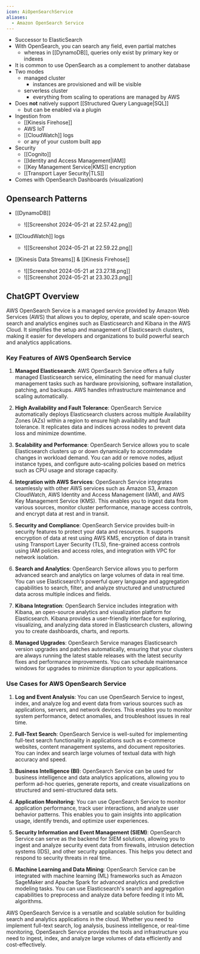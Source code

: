 ```yaml
---
icon: AiOpenSearchService
aliases:
  - Amazon OpenSearch Service
---
```

- Successor to ElasticSearch
- With OpenSearch, you can search any field, even partial matches
	- whereas in [[DynamoDB]], queries only exist by primary key or indexes
- It is common to use OpenSearch as a complement to another database
- Two modes
	- managed cluster
		- instances are provisioned and will be visible
	- serverless cluster
		- everything from scaling to operations are managed by AWS
- Does **not** natively support [[Structured Query Language|SQL]]
	- but can be enabled via a plugin
- Ingestion from
	-  [[Kinesis Firehose]] 
	- AWS IoT
	- [[CloudWatch]] logs
	- or any of your custom built app
- Security
	- [[Cognito]]
	- [[Identity and Access Management|IAM]]
	- [[Key Management Service|KMS]] encryption
	- [[Transport Layer Security|TLS]]
- Comes with OpenSearch Dashboards (visualization)

## Opensearch Patterns
- [[DynamoDB]]
	- ![[Screenshot 2024-05-21 at 22.57.42.png]]
	  
- [[CloudWatch]] logs
	- ![[Screenshot 2024-05-21 at 22.59.22.png]]

- [[Kinesis Data Streams]] & [[Kinesis Firehose]]
	- ![[Screenshot 2024-05-21 at 23.27.18.png]]
	- ![[Screenshot 2024-05-21 at 23.30.23.png]]

## ChatGPT Overview

AWS OpenSearch Service is a managed service provided by Amazon Web Services (AWS) that allows you to deploy, operate, and scale open-source search and analytics engines such as Elasticsearch and Kibana in the AWS Cloud. It simplifies the setup and management of Elasticsearch clusters, making it easier for developers and organizations to build powerful search and analytics applications.

### Key Features of AWS OpenSearch Service

1. **Managed Elasticsearch**: AWS OpenSearch Service offers a fully managed Elasticsearch service, eliminating the need for manual cluster management tasks such as hardware provisioning, software installation, patching, and backups. AWS handles infrastructure maintenance and scaling automatically.
    
2. **High Availability and Fault Tolerance**: OpenSearch Service automatically deploys Elasticsearch clusters across multiple Availability Zones (AZs) within a region to ensure high availability and fault tolerance. It replicates data and indices across nodes to prevent data loss and minimize downtime.
    
3. **Scalability and Performance**: OpenSearch Service allows you to scale Elasticsearch clusters up or down dynamically to accommodate changes in workload demand. You can add or remove nodes, adjust instance types, and configure auto-scaling policies based on metrics such as CPU usage and storage capacity.
    
4. **Integration with AWS Services**: OpenSearch Service integrates seamlessly with other AWS services such as Amazon S3, Amazon CloudWatch, AWS Identity and Access Management (IAM), and AWS Key Management Service (KMS). This enables you to ingest data from various sources, monitor cluster performance, manage access controls, and encrypt data at rest and in transit.
    
5. **Security and Compliance**: OpenSearch Service provides built-in security features to protect your data and resources. It supports encryption of data at rest using AWS KMS, encryption of data in transit using Transport Layer Security (TLS), fine-grained access controls using IAM policies and access roles, and integration with VPC for network isolation.
    
6. **Search and Analytics**: OpenSearch Service allows you to perform advanced search and analytics on large volumes of data in real time. You can use Elasticsearch's powerful query language and aggregation capabilities to search, filter, and analyze structured and unstructured data across multiple indices and fields.
    
7. **Kibana Integration**: OpenSearch Service includes integration with Kibana, an open-source analytics and visualization platform for Elasticsearch. Kibana provides a user-friendly interface for exploring, visualizing, and analyzing data stored in Elasticsearch clusters, allowing you to create dashboards, charts, and reports.
    
8. **Managed Upgrades**: OpenSearch Service manages Elasticsearch version upgrades and patches automatically, ensuring that your clusters are always running the latest stable releases with the latest security fixes and performance improvements. You can schedule maintenance windows for upgrades to minimize disruption to your applications.
    

### Use Cases for AWS OpenSearch Service

1. **Log and Event Analysis**: You can use OpenSearch Service to ingest, index, and analyze log and event data from various sources such as applications, servers, and network devices. This enables you to monitor system performance, detect anomalies, and troubleshoot issues in real time.
    
2. **Full-Text Search**: OpenSearch Service is well-suited for implementing full-text search functionality in applications such as e-commerce websites, content management systems, and document repositories. You can index and search large volumes of textual data with high accuracy and speed.
    
3. **Business Intelligence (BI)**: OpenSearch Service can be used for business intelligence and data analytics applications, allowing you to perform ad-hoc queries, generate reports, and create visualizations on structured and semi-structured data sets.
    
4. **Application Monitoring**: You can use OpenSearch Service to monitor application performance, track user interactions, and analyze user behavior patterns. This enables you to gain insights into application usage, identify trends, and optimize user experiences.
    
5. **Security Information and Event Management (SIEM)**: OpenSearch Service can serve as the backend for SIEM solutions, allowing you to ingest and analyze security event data from firewalls, intrusion detection systems (IDS), and other security appliances. This helps you detect and respond to security threats in real time.
    
6. **Machine Learning and Data Mining**: OpenSearch Service can be integrated with machine learning (ML) frameworks such as Amazon SageMaker and Apache Spark for advanced analytics and predictive modeling tasks. You can use Elasticsearch's search and aggregation capabilities to preprocess and analyze data before feeding it into ML algorithms.
    

AWS OpenSearch Service is a versatile and scalable solution for building search and analytics applications in the cloud. Whether you need to implement full-text search, log analysis, business intelligence, or real-time monitoring, OpenSearch Service provides the tools and infrastructure you need to ingest, index, and analyze large volumes of data efficiently and cost-effectively.
